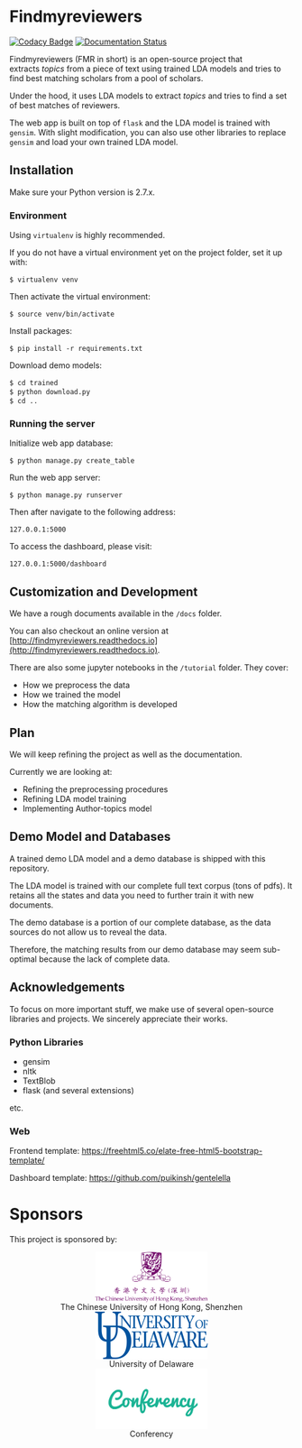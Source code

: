# Findmyreviewers

[![Codacy Badge](https://api.codacy.com/project/badge/Grade/206da692fc274d868123b537d5a5c1a3)](https://www.codacy.com/app/alanzchen/find-my-reviewers?utm_source=github.com&utm_medium=referral&utm_content=conferency/find-my-reviewers&utm_campaign=Badge_Grade) [![Documentation Status](https://readthedocs.org/projects/findmyreviewers/badge/?version=latest)](http://findmyreviewers.readthedocs.io/en/latest/?badge=latest)

Findmyreviewers (FMR in short) is an open-source project that extracts *topics* from a piece of text using trained LDA models and tries to find best matching scholars from a pool of scholars.

Under the hood, it uses LDA models to extract *topics* and tries to find a set of best matches of reviewers.

The web app is built on top of `flask` and the LDA model is trained with `gensim`. With slight modification, you can also use other libraries to replace `gensim` and load your own trained LDA model.

## Installation

Make sure your Python version is 2.7.x.

### Environment

Using `virtualenv` is highly recommended.

If you do not have a virtual environment yet on the project folder, set it up with:

```
$ virtualenv venv

```

Then activate the virtual environment:

```
$ source venv/bin/activate

```

Install packages:

```
$ pip install -r requirements.txt
```

Download demo models:

```
$ cd trained
$ python download.py
$ cd ..
```

### Running the server

Initialize web app database:

```
$ python manage.py create_table
```

Run the web app server:

```
$ python manage.py runserver

```

Then after navigate to the following address:

```
127.0.0.1:5000
```

To access the dashboard, please visit:

```
127.0.0.1:5000/dashboard
```

## Customization and Development

We have a rough documents available in the `/docs` folder.

You can also checkout an online version at [http://findmyreviewers.readthedocs.io](http://findmyreviewers.readthedocs.io).

There are also some jupyter notebooks in the `/tutorial` folder. They cover:

- How we preprocess the data
- How we trained the model
- How the matching algorithm is developed

## Plan

We will keep refining the project as well as the documentation.

Currently we are looking at:

- Refining the preprocessing procedures
- Refining LDA model training
- Implementing Author-topics model

## Demo Model and Databases

A trained demo LDA model and a demo database is shipped with this repository.

The LDA model is trained with our complete full text corpus (tons of pdfs). It retains all the states and data you need to further train it with new documents.

The demo database is a portion of our complete database, as the data sources do not allow us to reveal the data.

Therefore, the matching results from our demo database may seem sub-optimal because the lack of complete data.

## Acknowledgements

To focus on more important stuff, we make use of several open-source libraries and projects. We sincerely appreciate their works.

### Python Libraries

- gensim
- nltk
- TextBlob
- flask (and several extensions)

etc.

### Web

Frontend template: https://freehtml5.co/elate-free-html5-bootstrap-template/

Dashboard template: https://github.com/puikinsh/gentelella

# Sponsors

This project is sponsored by:

<p style="text-align: center; display: block; margin: auto;"  align="center"><a href="http://www.cuhk.edu.cn"><img width="200" src="docs/_static/cuhksz.png" style="width: 200px; margin: auto; display: block;"></a></p>

<p style="text-align: center; display: block; margin: auto;"  align="center">The Chinese University of Hong Kong, Shenzhen</p>

<p style="text-align: center; display: block; margin: auto;"  align="center"><a href="http://udel.edu"><img width="200" src="docs/_static/udel.png" style="width: 200px; margin: auto; display: block"></a></p>

<p style="text-align: center; display: block; margin: auto;"  align="center">University of Delaware</p>

<p style="text-align: center; display: block; margin: auto;"  align="center"><a href="http://conferency.com"><img width="200" src="docs/_static/conferency-green.png" style="width: 200px; margin: auto; display: block"></a></p>

<p style="text-align: center; display: block; margin: auto;"  align="center">Conferency</p>